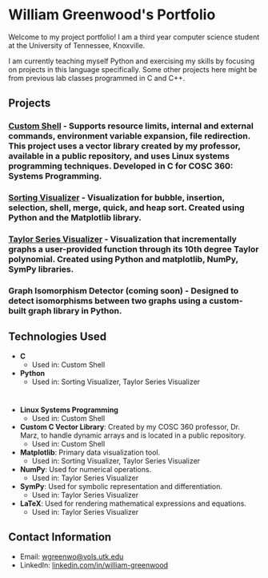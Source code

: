 # William Greenwood's Portfolio

Welcome to my project portfolio! I am a third year computer science student at the University of Tennessee, Knoxville.

I am currently teaching myself Python and exercising my skills by focusing on projects in this language specifically. Some other projects here might be from previous lab classes programmed in C and C++.


## Projects

### [Custom Shell](https://github.com/wgreenwood4/portfolio/tree/main/custom-shell) - Supports resource limits, internal and external commands, environment variable expansion, file redirection. This project uses a vector library created by my professor, available in a public repository, and uses Linux systems programming techniques. Developed in C for COSC 360: Systems Programming.

### [Sorting Visualizer](https://github.com/wgreenwood4/portfolio/tree/main/sorting-visualizer) - Visualization for bubble, insertion, selection, shell, merge, quick, and heap sort. Created using Python and the Matplotlib library.

### [Taylor Series Visualizer](https://github.com/wgreenwood4/portfolio/tree/main/taylor-series-visualizer) - Visualization that incrementally graphs a user-provided function through its 10th degree Taylor polynomial. Created using Python and matplotlib, NumPy, SymPy libraries.

### Graph Isomorphism Detector (coming soon) - Designed to detect isomorphisms between two graphs using a custom-built graph library in Python.


## Technologies Used
- **C**
    - Used in: Custom Shell
- **Python**
    - Used in: Sorting Visualizer, Taylor Series Visualizer
# 
- **Linux Systems Programming**
    - Used in: Custom Shell
- **Custom C Vector Library**: Created by my COSC 360 professor, Dr. Marz, to handle dynamic arrays and is located in a public repository.
    - Used in: Custom Shell
- **Matplotlib**: Primary data visualization tool.
    - Used in: Sorting Visualizer, Taylor Series Visualizer
- **NumPy**: Used for numerical operations.
    - Used in: Taylor Series Visualizer
- **SymPy**: Used for symbolic representation and differentiation.
    - Used in: Taylor Series Visualizer
- **LaTeX**: Used for rendering mathematical expressions and equations.
    - Used in: Taylor Series Visualizer


## Contact Information
- Email: [wgreenwo@vols.utk.edu](mailto:wgreenwo@vols.utk.edu)
- LinkedIn: [linkedin.com/in/william-greenwood](https://www.linkedin.com/in/william-greenwood-5bab2527b/)